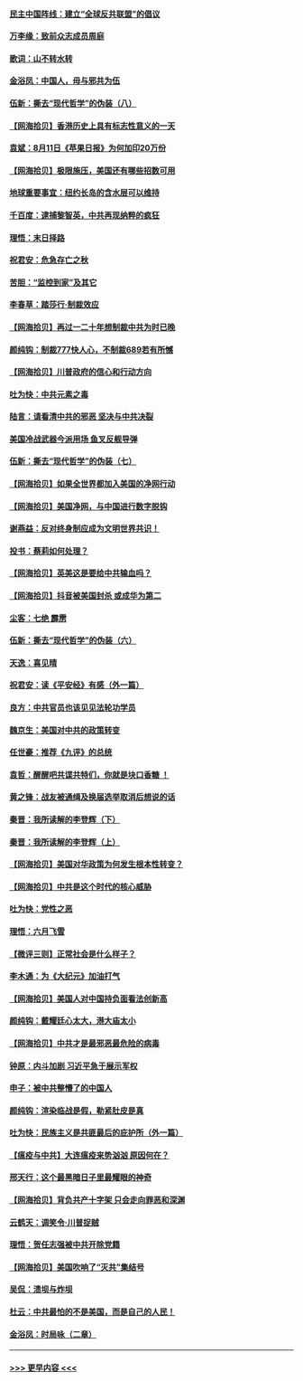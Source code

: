 #### [民主中国阵线：建立“全球反共联盟”的倡议](../pages/nsc993/n12324177.md?t=08130902) 
#### [万李缘：致前众志成员周庭](../pages/nsc993/n12324635.md?t=08130902) 
#### [歌词：山不转水转](../pages/nsc993/n12324599.md?t=08130902) 
#### [金浴凤：中国人，毋与邪共为伍](../pages/nsc993/n12324257.md?t=08130902) 
#### [伍新：撕去“现代哲学”的伪装（八）](../pages/nsc993/n12324188.md?t=08130902) 
#### [【网海拾贝】香港历史上具有标志性意义的一天](../pages/nsc993/n12324021.md?t=08130902) 
#### [袁斌：8月11日《苹果日报》为何加印20万份](../pages/nsc993/n12323955.md?t=08130902) 
#### [【网海拾贝】极限施压，美国还有哪些招数可用](../pages/nsc993/n12322512.md?t=08130902) 
#### [地球重要事宜：纽约长岛的含水层可以维持](../pages/nsc993/n12321844.md?t=08130902) 
#### [千百度：逮捕黎智英，中共再现纳粹的疯狂](../pages/nsc993/n12321777.md?t=08130902) 
#### [理悟：末日择路](../pages/nsc993/n12320812.md?t=08130902) 
#### [祝君安：危急存亡之秋](../pages/nsc993/n12320795.md?t=08130902) 
#### [苦胆：“监控到家”及其它](../pages/nsc993/n12320751.md?t=08130902) 
#### [李春草：踏莎行·制裁效应](../pages/nsc993/n12318290.md?t=08130902) 
#### [【网海拾贝】再过一二十年想制裁中共为时已晚](../pages/nsc993/n12318195.md?t=08130902) 
#### [颜纯钩：制裁777快人心，不制裁689若有所憾](../pages/nsc993/n12316912.md?t=08130902) 
#### [【网海拾贝】川普政府的信心和行动方向](../pages/nsc993/n12316673.md?t=08130902) 
#### [吐为快：中共元素之毒](../pages/nsc993/n12316547.md?t=08130902) 
#### [陆言：请看清中共的邪恶 坚决与中共决裂](../pages/nsc993/n12315784.md?t=08130902) 
#### [美国冷战武器今派用场 鱼叉反舰导弹](../pages/nsc993/n12316258.md?t=08130902) 
#### [伍新：撕去“现代哲学”的伪装（七）](../pages/nsc993/n12315846.md?t=08130902) 
#### [【网海拾贝】如果全世界都加入美国的净网行动](../pages/nsc993/n12315588.md?t=08130902) 
#### [【网海拾贝】美国净网，与中国进行数字脱钩](../pages/nsc993/n12312813.md?t=08130902) 
#### [谢燕益：反对终身制应成为文明世界共识！](../pages/nsc993/n12310465.md?t=08130902) 
#### [投书：蔡莉如何处理？](../pages/nsc993/n12310224.md?t=08130902) 
#### [【网海拾贝】英美这是要给中共输血吗？](../pages/nsc993/n12307646.md?t=08130902) 
#### [【网海拾贝】抖音被美国封杀 或成华为第二](../pages/nsc993/n12305277.md?t=08130902) 
#### [尘客：七绝 霹雳](../pages/nsc993/n12304053.md?t=08130902) 
#### [伍新：撕去“现代哲学”的伪装（六）](../pages/nsc993/n12303243.md?t=08130902) 
#### [天逸：喜见晴](../pages/nsc993/n12303226.md?t=08130902) 
#### [祝君安：读《平安经》有感（外一篇）](../pages/nsc993/n12303170.md?t=08130902) 
#### [良方：中共官员也该见见法轮功学员](../pages/nsc993/n12302985.md?t=08130902) 
#### [魏京生：美国对中共的政策转变](../pages/nsc993/n12302929.md?t=08130902) 
#### [任世豪：推荐《九评》的总统](../pages/nsc993/n12302838.md?t=08130902) 
#### [袁哲：醒醒吧共谍共特们，你就是块口香糖 ！](../pages/nsc993/n12302678.md?t=08130902) 
#### [黄之锋：战友被通缉及换届选举取消后想说的话](../pages/nsc993/n12302681.md?t=08130902) 
#### [秦晋：我所读解的李登辉（下）](../pages/nsc993/n12302171.md?t=08130902) 
#### [秦晋：我所读解的李登辉（上）](../pages/nsc993/n12301979.md?t=08130902) 
#### [【网海拾贝】美国对华政策为何发生根本性转变？](../pages/nsc993/n12302091.md?t=08130902) 
#### [【网海拾贝】中共是这个时代的核心威胁](../pages/nsc993/n12300541.md?t=08130902) 
#### [吐为快：党性之恶](../pages/nsc993/n12300263.md?t=08130902) 
#### [理悟：六月飞雪](../pages/nsc993/n12300243.md?t=08130902) 
#### [【微评三则】正常社会是什么样子？](../pages/nsc993/n12300228.md?t=08130902) 
#### [李木通：为《大纪元》加油打气](../pages/nsc993/n12280363.md?t=08130902) 
#### [【网海拾贝】美国人对中国持负面看法创新高](../pages/nsc993/n12298720.md?t=08130902) 
#### [颜纯钩：戴耀廷心太大，港大庙太小](../pages/nsc993/n12297682.md?t=08130902) 
#### [【网海拾贝】中共才是最邪恶最危险的病毒](../pages/nsc993/n12296470.md?t=08130902) 
#### [钟原：内斗加剧 习近平急于展示军权](../pages/nsc993/n12292544.md?t=08130902) 
#### [申子：被中共整懵了的中国人](../pages/nsc993/n12291389.md?t=08130902) 
#### [颜纯钩：渲染临战是假，勒紧肚皮是真](../pages/nsc993/n12290945.md?t=08130902) 
#### [吐为快：民族主义是共匪最后的庇护所（外一篇）](../pages/nsc993/n12290887.md?t=08130902) 
#### [【瘟疫与中共】大连瘟疫来势汹汹 原因何在？](../pages/nsc993/n12287474.md?t=08130902) 
#### [邢天行：这个最黑暗日子里最耀眼的神奇](../pages/nsc993/n12289882.md?t=08130902) 
#### [【网海拾贝】背负共产十字架 只会走向罪恶和深渊](../pages/nsc993/n12288290.md?t=08130902) 
#### [云鹤天：调笑令·川普捉贼](../pages/nsc993/n12285672.md?t=08130902) 
#### [理悟：贺任志强被中共开除党籍](../pages/nsc993/n12285597.md?t=08130902) 
#### [【网海拾贝】美国吹响了“灭共”集结号](../pages/nsc993/n12284522.md?t=08130902) 
#### [吴侃：溃坝与炸坝](../pages/nsc993/n12283593.md?t=08130902) 
#### [杜云：中共最怕的不是美国，而是自己的人民！](../pages/nsc993/n12282935.md?t=08130902) 
#### [金浴凤：时局咏（二章）](../pages/nsc993/n12282923.md?t=08130902) 

----
#### [ >>> 更早内容 <<< ](../indexes/nsc993-earlier.md)
